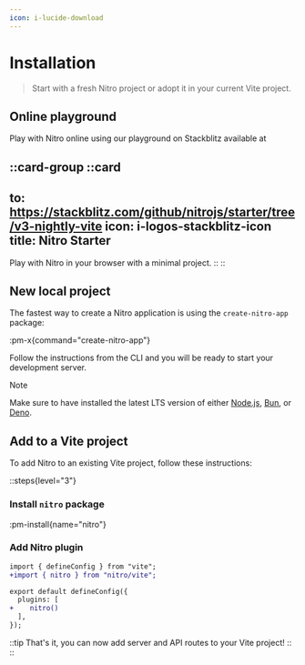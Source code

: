 ```yaml
---
icon: i-lucide-download
---
```


# Installation

> Start with a fresh Nitro project or adopt it in your current Vite project.

## Online playground

Play with Nitro online using our playground on Stackblitz available at

::card-group
  ::card
  ---
  to: https://stackblitz.com/github/nitrojs/starter/tree/v3-nightly-vite
  icon: i-logos-stackblitz-icon
  title: Nitro Starter
  ---
  Play with Nitro in your browser with a minimal project.
  ::
::


## New local project

The fastest way to create a Nitro application is using the `create-nitro-app` package:

:pm-x{command="create-nitro-app"}

Follow the instructions from the CLI and you will be ready to start your development server.

> [!NOTE]
> Make sure to have installed the latest LTS version of either [Node.js](https://nodejs.org/en), [Bun](https://bun.sh/), or [Deno](https://deno.com/).

## Add to a Vite project

To add Nitro to an existing Vite project, follow these instructions:

::steps{level="3"}

### Install `nitro` package

:pm-install{name="nitro"}

### Add Nitro plugin

```diff [vite.config.mjs]
import { defineConfig } from "vite";
+import { nitro } from "nitro/vite";

export default defineConfig({
  plugins: [
+    nitro()
  ],
});
```

::tip
That's it, you can now add server and API routes to your Vite project!
::
::
